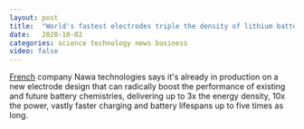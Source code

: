 ```yaml
---
layout: post
title:  "World's fastest electrodes triple the density of lithium batteries"
date:   2020-10-02
categories: science technology news business
video: false
---
```


[French] company Nawa technologies says it's already in production on a new electrode design that can radically boost the performance of existing and future battery chemistries, delivering up to 3x the energy density, 10x the power, vastly faster charging and battery lifespans up to five times as long.

[French]: //newatlas.com/energy/nawa-vertically-aligned-carbon-nanotube-electrode/
